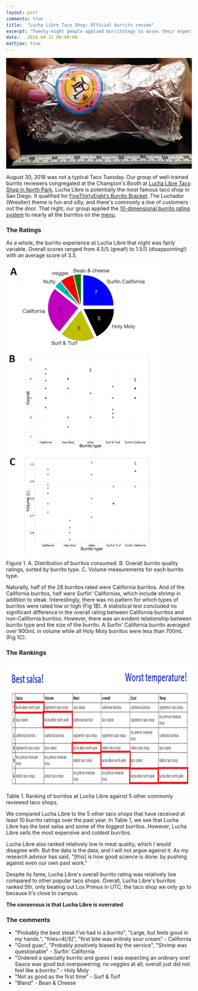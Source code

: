 ```yaml
---
layout: post
comments: true
title:  "Lucha Libre Taco Shop: Official burrito review"
excerpt: "Twenty-eight people applied burritology to asses their experiences eating burritos at the famous Lucha Libre Taco Shop in San Diego."
date:   2016-08-31 00:00:00
mathjax: true
---
```


<img src="/assets/burrito/luchalibresize.png" height="300" align="middle">

August 30, 2016 was not a typical Taco Tuesday. Our group of well-trained burrito reviewers congregated at the Champion's
Booth at [Lucha Libre Taco Shop in North Park](http://www.tacosmackdown.com/). Lucha Libre is potentially the most famous taco shop
in San Diego. It qualified for [FiveThirtyEight’s Burrito Bracket](http://fivethirtyeight.com/burrito/#brackets-view). 
The Luchador (Wrestler) theme is fun and silly, and there's commonly a line of customers out the door. 
That night, our group applied the [10-dimensional burrito rating system](https://srcole.github.io/100burritos/) to
nearly all the burritos on the [menu](http://www.tacosmackdown.com/menu.htm).


### The Ratings

As a whole, the burrito experience at Lucha Libre that night was fairly variable. Overall 
scores ranged from 4.5/5 (great!) to 1.5/5 (disappointing!) with an average score of 3.3.

<div class="imgcap">
<img src="/assets/burrito/luchalibre_fig1.png" height="800">
<div class="thecap">
Figure 1. A. Distribution of burritos consumed.
B. Overall burrito quality ratings, sorted by burrito type.
C. Volume measurements for each burrito type.
</div>
</div>

Naturally, half of the 28 burritos rated were California burritos. And of the California burritos,
half were Surfin' Californias, which include shrimp in addition to steak. Interestingly, there was
no pattern for which types of burritos were rated low or high (Fig 1B). A statistical test concluded
no significant difference in the overall rating between California burritos and non-California burritos.
However, there was an evident relationship between burrito type and the size of the burrito. A Surfin' California
burrito averaged over 900mL in volume while all Holy Moly burritos were less than 700mL (Fig 1C).


### The Rankings

<div class="imgcap">
<img src="/assets/burrito/luchalibre_table.png" height="350">
<div class="thecap">
Table 1. Ranking of burritos at Lucha Libre against 5 other commonly reviewed taco shops.
</div>
</div>

We compared Lucha Libre to the 5 other taco shops that have received at least 10 burrito ratings over the past year.
In Table 1, we see that Lucha Libre has the best salsa and some of the biggest burritos. However,
Lucha Libre sells the most expensive and coldest burritos.

Lucha Libre also ranked relatively low in meat quality, which I would disagree with. But the data is the data, and
I will not argue against it. As my research advisor has said, "[this] is how good science is done: by pushing against
even our own past work."

Despite its fame, Lucha Libre's overall burrito rating was relatively low compared to other popular taco shops.
Overall, Lucha Libre's burritos ranked 5th, only beating out Los Primos in UTC, the taco shop we only go to because it's
close to campus.

<b>The consensus is that Lucha Libre is overrated</b>


### The comments

* "Probably the best steak I've had in a burrito", "Large, but feels good in my hands.", "fries=4[/5]", "first bite was entirely sour cream" - California
* "Good guac", "Probably positively biased by the service", "Shrimp was questionable" - Surfin' California
* "Ordered a specialty burrito and guess I was expecting an ordinary one! Sauce was good but overpowering; no veggies at all; overall just did not feel like a burrito." - Holy Moly
* "Not as good as the first time" - Surf & Turf
* "Bland" - Bean & Cheese
